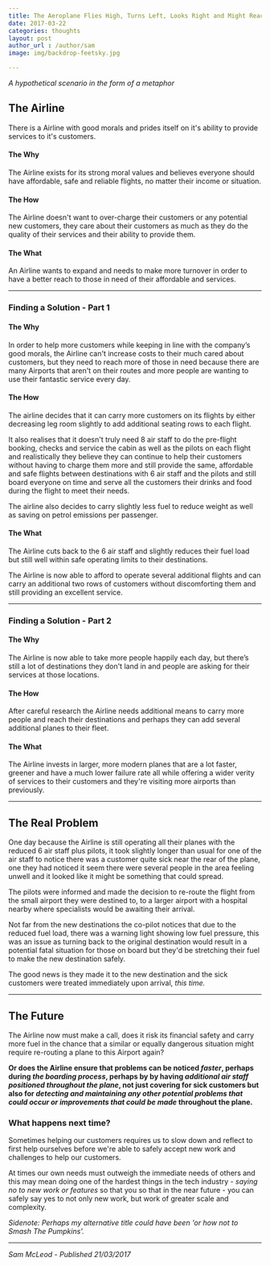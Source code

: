 ```yaml
---
title: The Aeroplane Flies High, Turns Left, Looks Right and Might Reach Its Destination
date: 2017-03-22
categories: thoughts
layout: post
author_url : /author/sam
image: img/backdrop-feetsky.jpg

---
```


_A hypothetical scenario in the form of a metaphor_

## The Airline

There is a Airline with good morals and prides itself on it's ability to provide services to it's customers.

#### The Why

The Airline exists for its strong moral values and believes everyone should have affordable, safe and reliable flights, no matter their income or situation.

#### The How

The Airline doesn't want to over-charge their customers or any potential new customers, they care about their customers as much as they do the quality of their services and their ability to provide them.

#### The What

An Airline wants to expand and needs to make more turnover in order to have a better reach to those in need of their affordable and services.

---

### Finding a Solution - Part 1

#### The Why

In order to help more customers while keeping in line with the company’s good morals, the Airline can't increase costs to their much cared about customers, but they need to reach more of those in need because there are many Airports that aren't on their routes and more people are wanting to use their fantastic service every day.

#### The How

The airline decides that it can carry more customers on its flights by either decreasing leg room slightly to add additional seating rows to each flight.

It also realises that it doesn't truly need 8 air staff to do the pre-flight booking, checks and service the cabin as well as the pilots on each flight and realistically they believe they can continue to help their customers without having to charge them more and still provide the same, affordable and safe flights between destinations with 6 air staff and the pilots and still board everyone on time and serve all the customers their drinks and food during the flight to meet their needs.

The airline also decides to carry slightly less fuel to reduce weight as well as saving on petrol emissions per passenger.

#### The What

The Airline cuts back to the 6 air staff and slightly reduces their fuel load but still well within safe operating limits to their destinations.

The Airline is now able to afford to operate several additional flights and can carry an additional two rows of customers without discomforting them and still providing an excellent service.

---

### Finding a Solution - Part 2

#### The Why

The Airline is now able to take more people happily each day, but there’s still a lot of destinations they don't land in and people are asking for their services at those locations.

#### The How

After careful research the Airline needs additional means to carry more people and reach their destinations and perhaps they can add several additional planes to their fleet.

#### The What

The Airline invests in larger, more modern planes that are a lot faster, greener and have a much lower failure rate all while offering a wider verity of services to their customers and they're visiting more airports than previously.

---

## The Real Problem

One day because the Airline is still operating all their planes with the reduced 6 air staff plus pilots, it took slightly longer than usual for one of the air staff to notice there was a customer quite sick near the rear of the plane, one they had noticed it seem there were several people in the area feeling unwell and it looked like it might be something that could spread.

The pilots were informed and made the decision to re-route the flight from the small airport they were destined to, to a larger airport with a hospital nearby where specialists would be awaiting their arrival.

Not far from the new destinations the co-pilot notices that due to the reduced fuel load, there was a warning light showing low fuel pressure, this was an issue as turning back to the original destination would result in a potential fatal situation for those on board but they'd be stretching their fuel to make the new destination safely.

The good news is they made it to the new destination and the sick customers were treated immediately upon arrival, _this time._

---

## The Future

The Airline now must make a call, does it risk its financial safety and carry more fuel in the chance that a similar or equally dangerous situation might require re-routing a plane to this Airport again?

__Or does the Airline ensure that problems can be noticed _faster_, perhaps during _the boarding process_, perhaps by by having _additional air staff positioned throughout the plane_, not just covering for sick customers but also for _detecting and maintaining any other potential problems that could occur or improvements that could be made_ throughout the plane.__

### What happens next time?

Sometimes helping our customers requires us to slow down and reflect to first help ourselves before we're able to safely accept new work and challenges to help our customers.

At times our own needs must outweigh the immediate needs of others and this may mean doing one of the hardest things in the tech industry - _saying no to new work or features_ so that you so that in the near future - you can safely say yes to not only new work, but work of greater scale and complexity.

_Sidenote: Perhaps my alternative title could have been 'or how not to Smash The Pumpkins'._

---

_Sam McLeod - Published 21/03/2017_
